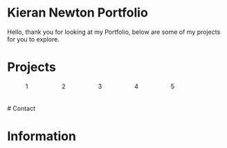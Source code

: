 <style>
.grid-container {
  display: grid;
  grid-template-columns: 1fr 1fr 1fr 1fr 1fr 1fr 1fr 1fr 1fr 1fr 1fr 1fr;
  grid-template-rows: 1fr 1fr 1fr;
  gap: 0px 0px;
  grid-template-areas:
    ". Proj1 . Proj2 . Proj3 . Proj4 . Proj5 . ."
    ". . . . . . . . . . . ."
    ". . . . . . . . . . . .";
}

.Proj1 { grid-area: Proj1; }

.Proj2 { grid-area: Proj2; }

.Proj3 { grid-area: Proj3; }

.Proj4 { grid-area: Proj4; }

.Proj5 { grid-area: Proj5; }

</style>
# Kieran Newton Portfolio
Hello, thank you for looking at my Portfolio, below are some of my projects for you to explore.

# Projects 
<div class="grid-container">
  <div class="Proj1">1</div>
  <div class="Proj2">2</div>
  <div class="Proj3">3</div>
  <div class="Proj4">4</div>
  <div class="Proj5">5</div>
</div>
# Contact

# Information
